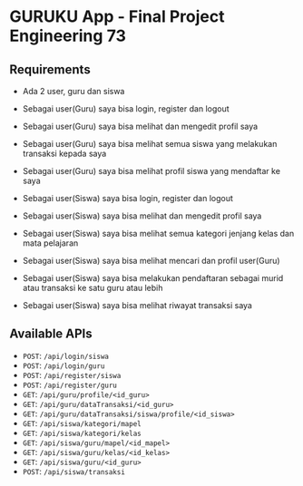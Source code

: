 # GURUKU App - Final Project Engineering 73

## Requirements

- Ada 2 user, guru dan siswa
- Sebagai user(Guru) saya bisa login, register dan logout
- Sebagai user(Guru) saya bisa melihat dan mengedit profil saya
- Sebagai user(Guru) saya bisa melihat semua siswa yang melakukan transaksi kepada saya
- Sebagai user(Guru) saya bisa melihat profil siswa yang mendaftar ke saya

- Sebagai user(Siswa) saya bisa login, register dan logout
- Sebagai user(Siswa) saya bisa melihat dan mengedit profil saya
- Sebagai user(Siswa) saya bisa melihat semua kategori jenjang kelas dan mata pelajaran
- Sebagai user(Siswa) saya bisa melihat mencari dan profil user(Guru)
- Sebagai user(Siswa) saya bisa melakukan pendaftaran sebagai murid atau transaksi ke satu guru atau lebih
- Sebagai user(Siswa) saya bisa melihat riwayat transaksi saya


## Available APIs

- `POST`: `/api/login/siswa`
- `POST`: `/api/login/guru`
- `POST`: `/api/register/siswa`
- `POST`: `/api/register/guru`
- `GET`: `/api/guru/profile/<id_guru>`
- `GET`: `/api/guru/dataTransaksi/<id_guru>`
- `GET`: `/api/guru/dataTransaksi/siswa/profile/<id_siswa>`
- `GET`: `/api/siswa/kategori/mapel`
- `GET`: `/api/siswa/kategori/kelas`
- `GET`: `/api/siswa/guru/mapel/<id_mapel>`
- `GET`: `/api/siswa/guru/kelas/<id_kelas>`
- `GET`: `/api/siswa/guru/<id_guru>`
- `POST`: `/api/siswa/transaksi`

